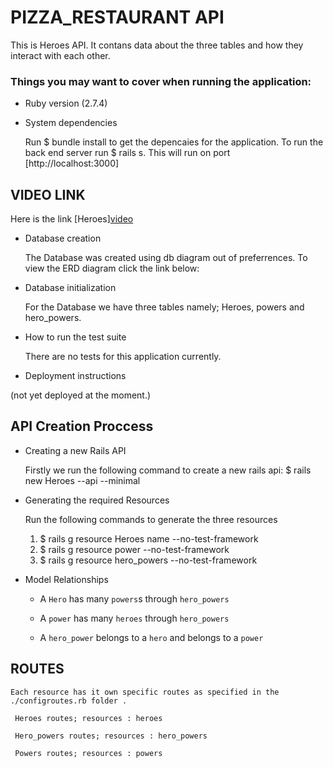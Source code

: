 # PIZZA_RESTAURANT API

This is Heroes API.
It contans data about the three tables and how they interact with each other.


### Things you may want to cover when running the application:

* Ruby version (2.7.4)

* System dependencies

    Run $ bundle install to get the depencaies for the application.
    To run the back end server run $ rails s.
    This will run on port [http://localhost:3000]

## VIDEO LINK
Here is the link [Heroes][video](https://watch.screencastify.com/v/sByMfImgq3z3R16rzRyM)


* Database creation

    The Database was created using db diagram out of preferrences.
    To view the ERD diagram click the link below:


* Database initialization

    For the Database we have three tables namely; Heroes, powers and hero_powers.

* How to run the test suite

    There are no tests for this application currently.


* Deployment instructions

(not yet deployed at the moment.)

## API Creation Proccess

* Creating a new Rails API

    Firstly  we run the following command to create a new rails api:
    $ rails new Heroes --api --minimal

* Generating the required Resources

    Run the following commands to generate the three resources

    1. $ rails g resource Heroes name --no-test-framework
    2. $ rails g resource power --no-test-framework
    3. $ rails g resource hero_powers --no-test-framework

* Model Relationships

    - A `Hero` has many `powers`s through `hero_powers`

    - A `power` has many `heroes` through `hero_powers`

    - A `hero_power` belongs to a `hero` and belongs to a `power`

## ROUTES

    Each resource has it own specific routes as specified in the ./configroutes.rb folder .
    
     Heroes routes; resources : heroes

     Hero_powers routes; resources : hero_powers
    
     Powers routes; resources : powers





